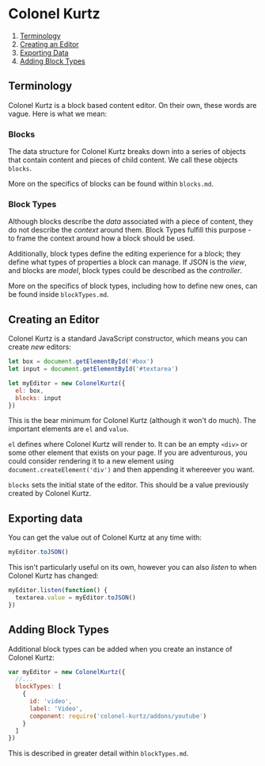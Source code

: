# Colonel Kurtz

1.  [Terminology](#terminology)
2.  [Creating an Editor](#creating-an-editor)
3.  [Exporting Data](#exporting-data)
4.  [Adding Block Types](#adding-block-types)

## Terminology

Colonel Kurtz is a block based content editor. On their own, these
words are vague. Here is what we mean:

### Blocks

The data structure for Colonel Kurtz breaks down into a series of
objects that contain content and pieces of child content. We call
these objects `blocks`.

More on the specifics of blocks can be found within `blocks.md`.

### Block Types

Although blocks describe the _data_ associated with a piece of
content, they do not describe the _context_ around them. Block Types
fulfill this purpose - to frame the context around how a block should
be used.

Additionally, block types define the editing experience for a block;
they define what types of properties a block can manage. If JSON is
the _view_, and blocks are _model_, block types could be described as
the _controller_.

More on the specifics of block types, including how to define new
ones, can be found inside `blockTypes.md`.

## Creating an Editor

Colonel Kurtz is a standard JavaScript constructor, which means you
can create _new_ editors:

```javascript
let box = document.getElementById('#box')
let input = document.getElementById('#textarea')

let myEditor = new ColonelKurtz({
  el: box,
  blocks: input
})
```

This is the bear minimum for Colonel Kurtz (although it won't do
much). The important elements are `el` and `value`.

`el` defines where Colonel Kurtz will render to. It can be an empty
`<div>` or some other element that exists on your page. If you are
adventurous, you could consider rendering it to a new element
using `document.createElement('div')` and then appending it whereever
you want.

`blocks` sets the initial state of the editor. This should be a value
previously created by Colonel Kurtz.

## Exporting data

You can get the value out of Colonel Kurtz at any time with:

```javascript
myEditor.toJSON()
```

This isn't particularly useful on its own, however you can also
_listen_ to when Colonel Kurtz has changed:

```javascript
myEditor.listen(function() {
  textarea.value = myEditor.toJSON()
})
```

## Adding Block Types

Additional block types can be added when you create an instance of
Colonel Kurtz:

```javascript
var myEditor = new ColonelKurtz({
  //...
  blockTypes: [
    {
      id: 'video',
      label: 'Video',
      component: require('colonel-kurtz/addons/youtube')
    }
  ]
})
```

This is described in greater detail within `blockTypes.md`.

